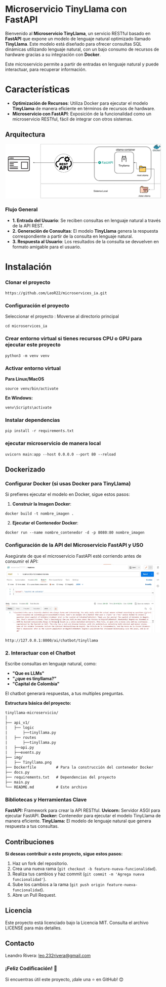 # Microservicio TinyLlama con FastAPI

Bienvenido al **Microservicio TinyLlama**, un servicio RESTful basado en **FastAPI** que expone un modelo de lenguaje natural optimizado llamado **TinyLlama**. Este modelo está diseñado para ofrecer consultas SQL dinámicas utilizando lenguaje natural, con un bajo consumo de recursos de hardware gracias a su integración con **Docker**.

Este microservicio permite a partir de entradas en lenguaje natural y puede interactuar, para recuperar información.

# Características

- **Optimización de Recursos**: Utiliza Docker para ejecutar el modelo **TinyLlama** de manera eficiente en términos de recursos de hardware.
- **Microservicio con FastAPI**: Exposición de la funcionalidad como un microservicio RESTful, fácil de integrar con otros sistemas.
  
## Arquitectura

![chatbot](img/Tinyllama.png)

### Flujo General

- **1. Entrada del Usuario**: Se reciben consultas en lenguaje natural a través de la API REST.
- **2. Generación de Consultas**: El modelo **TinyLlama** genera la respuesta correspondiente a partir de la consulta en lenguaje natural.
- **3. Respuesta al Usuario**: Los resultados de la consulta se devuelven en formato amigable para el usuario.

# Instalación

### Clonar el proyecto

```
https://github.com/LeoR22/microservices_ia.git
```

### Configuración el proyecto

Seleccionar el proyecto : Moverse al directorio principal

```
cd microservices_ia
```

### Crear entorno virtual si tienes recursos CPU o GPU para ejecutar este proyecto

```
python3 -m venv venv
```

### Activar entorno virtual

**Para Linux/MacOS**

```
source venv/bin/activate
```

**En Windows:**

```
venv\Scripts\activate
```

### Instalar dependencias

```
pip install -r requirements.txt
```

### ejecutar microservicio de manera local

```
uvicorn main:app --host 0.0.0.0 --port 80 --reload
```

## Dockerizado
### Configurar Docker (si usas Docker para TinyLlama)

Si prefieres ejecutar el modelo en Docker, sigue estos pasos:

1. **Construir la Imagen Docker**:

```
docker build -t nombre_imagen .
```

2. **Ejecutar el Contenedor Docker**:

```
docker run --name nombre_contenedor -d -p 8080:80 nombre_imagen
```

### Configuración de la API del Microservicio FastAPI y USO

Asegúrate de que el microservicio FastAPI esté corriendo antes de consumir el API:
![chatbot](img/postman.png)

```
http://127.0.0.1:8000/ai/chatbot/tinyllama
```



### 2. Interactuar con el Chatbot

Escribe consultas en lenguaje natural, como:

- **"Que es LLMs"**
- **"¿que es tinyllama?"**
- **"Capital de Colombia"**

El chatbot generará respuestas, a tus multiples preguntas.


**Estructura básica del proyecto:**

```plaintext
tinyllama-microservicio/
│
├── api_v1/
│   ├── logic
|       ├──tinyllama.py
│   ├── routes
|       ├──tinyllama.py
|   ├──api.py
|   ├──events.py
├── img/
│   ├── Tinyllama.png            
├── Dockerfile         # Para la construcción del contenedor Docker
├── docs.py
├── requirements.txt   # Dependencias del proyecto
├── main.py            
└── README.md          # Este archivo
```

### Bibliotecas y Herramientas Clave

**FastAPI:** Framework para crear la API RESTful.
**Uvicorn:** Servidor ASGI para ejecutar FastAPI.
**Docker:** Contenedor para ejecutar el modelo TinyLlama de manera eficiente.
**TinyLlama:** El modelo de lenguaje natural que genera respuesta a tus consultas.


## Contribuciones

**Si deseas contribuir a este proyecto, sigue estos pasos:**

1. Haz un fork del repositorio.
2. Crea una nueva rama (`git checkout -b feature-nueva-funcionalidad`).
3. Realiza tus cambios y haz commit (`git commit -m 'Agrega nueva funcionalidad'`).
4. Sube los cambios a la rama (`git push origin feature-nueva-funcionalidad`).
5. Abre un Pull Request.

## Licencia

Este proyecto está licenciado bajo la Licencia MIT. Consulta el archivo LICENSE para más detalles.

## Contacto

Leandro Rivera: <leo.232rivera@gmail.com>

### ¡Feliz Codificación! 🚀

Si encuentras útil este proyecto, ¡dale una ⭐ en GitHub! 😊
